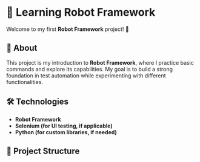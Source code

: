 # 🤖 Learning Robot Framework  

Welcome to my first **Robot Framework** project! 🚀  

## 📌 About  
This project is my introduction to **Robot Framework**, where I practice basic commands and explore its capabilities. My goal is to build a strong foundation in test automation while experimenting with different functionalities.  

## 🛠 Technologies  
- **Robot Framework**  
- **Selenium (for UI testing, if applicable)**  
- **Python (for custom libraries, if needed)**  

## 📂 Project Structure  
